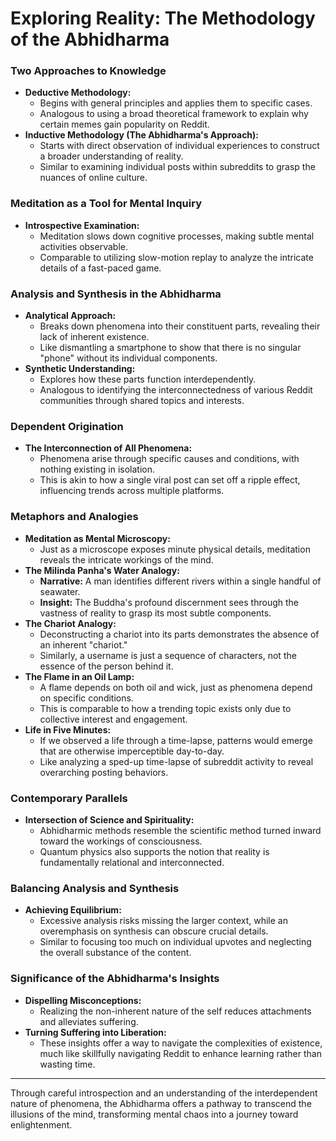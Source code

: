 # Exploring Reality: The Methodology of the Abhidharma
### **Two Approaches to Knowledge**

- **Deductive Methodology:**
  - Begins with general principles and applies them to specific cases.
  - Analogous to using a broad theoretical framework to explain why certain memes gain popularity on Reddit.
- **Inductive Methodology (The Abhidharma's Approach):**
  - Starts with direct observation of individual experiences to construct a broader understanding of reality.
  - Similar to examining individual posts within subreddits to grasp the nuances of online culture.

### **Meditation as a Tool for Mental Inquiry**

- **Introspective Examination:**
  - Meditation slows down cognitive processes, making subtle mental activities observable.
  - Comparable to utilizing slow-motion replay to analyze the intricate details of a fast-paced game.

### **Analysis and Synthesis in the Abhidharma**

- **Analytical Approach:**
  - Breaks down phenomena into their constituent parts, revealing their lack of inherent existence.
  - Like dismantling a smartphone to show that there is no singular "phone" without its individual components.
- **Synthetic Understanding:**
  - Explores how these parts function interdependently.
  - Analogous to identifying the interconnectedness of various Reddit communities through shared topics and interests.

### **Dependent Origination**

- **The Interconnection of All Phenomena:**
  - Phenomena arise through specific causes and conditions, with nothing existing in isolation.
  - This is akin to how a single viral post can set off a ripple effect, influencing trends across multiple platforms.

### **Metaphors and Analogies**

- **Meditation as Mental Microscopy:**
  - Just as a microscope exposes minute physical details, meditation reveals the intricate workings of the mind.
- **The Milinda Panha's Water Analogy:**
  - **Narrative:** A man identifies different rivers within a single handful of seawater.
  - **Insight:** The Buddha's profound discernment sees through the vastness of reality to grasp its most subtle components.
- **The Chariot Analogy:**
  - Deconstructing a chariot into its parts demonstrates the absence of an inherent "chariot."
  - Similarly, a username is just a sequence of characters, not the essence of the person behind it.
- **The Flame in an Oil Lamp:**
  - A flame depends on both oil and wick, just as phenomena depend on specific conditions.
  - This is comparable to how a trending topic exists only due to collective interest and engagement.
- **Life in Five Minutes:**
  - If we observed a life through a time-lapse, patterns would emerge that are otherwise imperceptible day-to-day.
  - Like analyzing a sped-up time-lapse of subreddit activity to reveal overarching posting behaviors.

### **Contemporary Parallels**

- **Intersection of Science and Spirituality:**
  - Abhidharmic methods resemble the scientific method turned inward toward the workings of consciousness.
  - Quantum physics also supports the notion that reality is fundamentally relational and interconnected.

### **Balancing Analysis and Synthesis**

- **Achieving Equilibrium:**
  - Excessive analysis risks missing the larger context, while an overemphasis on synthesis can obscure crucial details.
  - Similar to focusing too much on individual upvotes and neglecting the overall substance of the content.

### **Significance of the Abhidharma's Insights**

- **Dispelling Misconceptions:**
  - Realizing the non-inherent nature of the self reduces attachments and alleviates suffering.
- **Turning Suffering into Liberation:**
  - These insights offer a way to navigate the complexities of existence, much like skillfully navigating Reddit to enhance learning rather than wasting time.

---

Through careful introspection and an understanding of the interdependent nature of phenomena, the Abhidharma offers a pathway to transcend the illusions of the mind, transforming mental chaos into a journey toward enlightenment.
